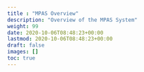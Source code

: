 ```yaml
---
title : "MPAS Overview"
description: "Overview of the MPAS System"
weight: 99
date: 2020-10-06T08:48:23+00:00
lastmod: 2020-10-06T08:48:23+00:00
draft: false
images: []
toc: true
---
```


